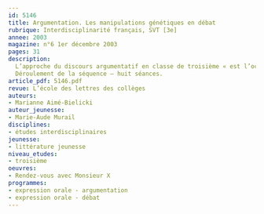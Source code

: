 ```yaml
---
id: 5146
title: Argumentation. Les manipulations génétiques en débat
rubrique: Interdisciplinarité français, SVT [3e]
annee: 2003
magazine: n°6 1er décembre 2003
pages: 31
description: 
  L’approche du discours argumentatif en classe de troisième « est l’occasion de développer l’interdisciplinarité par la mise en relation des domaines de connaissance et des savoir-faire qui se trouvent dans les programmes d’histoire et de géographie, d’éducation civique et de SVT ». La simulation de débats apparaît alors comme un exercice d’argumentation et d’expression orale d’autant plus stimulant que ces débats abordent des questions d’actualité. Le thème transversal du corps et des manipulations génétiques soulève de nombreuses polémiques. Au-delà, on peut amorcer la réflexion sur les questions de l’identité, de l’artificialité et de l’humanité, de la responsabilité et du rapport à la machine. Le projet vise dans un premier temps à stimuler la réflexion des élèves sur ces questions dans les différentes disciplines et à étudier l’aspect scientifique du thème, en SVT en particulier. En cours de français, on analyse le discours des médias (articles de presse, interviews et émissions télévisées) et le fonctionnement d’un débat. Les élèves trouveront des pistes de réflexion dans la lecture attentive du roman « Rendez-Vous avec Monsieur X » de Marie-Aude Murail qui accompagne cette première étape.
  Déroulement de la séquence – huit séances.
article_pdf: 5146.pdf
revue: L’école des lettres des collèges
auteurs:
- Marianne Aimé-Bielicki
auteur_jeunesse:
- Marie-Aude Murail
disciplines:
- études interdisciplinaires
jeunesse:
- littérature jeunesse
niveau_etudes:
- troisième
oeuvres:
- Rendez-vous avec Monsieur X
programmes:
- expression orale - argumentation
- expression orale - débat
---
```

